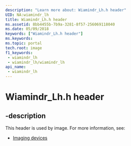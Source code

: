 ```yaml
---
description: "Learn more about: Wiamindr_Lh.h header"
UID: NA:wiamindr_lh
title: Wiamindr_Lh.h header
ms.assetid: 8bb4455b-7b9a-3281-8f57-256069118040
ms.date: 05/09/2018
keywords: ["Wiamindr_Lh.h header"]
ms.keywords: 
ms.topic: portal
tech.root: image
f1_keywords:
 - wiamindr_lh
 - wiamindr_lh/wiamindr_lh
api_name:
 - wiamindr_lh
---
```


# Wiamindr_Lh.h header


## -description

This header is used by image. For more information, see:

- [Imaging devices](../_image/index.md)

